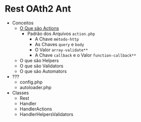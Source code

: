 # Rest OAth2 Ant

- Conceitos
    - [O Que são Actions]()
        - Padrão dos Arquivos `action.php`
            - A Chave `método-http`
            - As Chaves `query` e `body`
            - O Valor `array-validate**`
            - A Chave `callback` e o Valor `function-callback**`
    - O que são Helpers 
    - O que são Validators
    - O que são Automators
- ???
    - config.php
    - autoloader.php
- Classes
    - Rest
    - Handler
    - HandlerActions
    - HandlerHelpersValidators